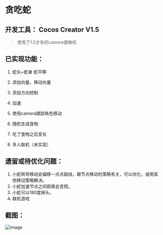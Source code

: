 # 贪吃蛇


## 开发工具： Cocos Creator V1.5
> 使用了1.5才有的camera摄像机

## 已实现功能：

1. 蛇头+蛇身 蛇平移

2. 添加向量，移动向量

3. 添加方向控制

4. 加速

5. 使用camera跟踪角色移动

6. 随机生成食物

7. 吃了食物之后变长

8. 多人联机（未实现）

## 遗留或待优化问题：

1. 小蛇转弯移动会偏移一点点路线，跟节点移动的策略有关，可以优化，或用其他移动策略解决。
2. 小蛇加速节点之间距离会变短。
3. 小蛇可以180度掉头。
4. 联机游戏


## 截图：
![image](https://github.com/dixonzhang/ccc_snake/blob/master/snake.png)
